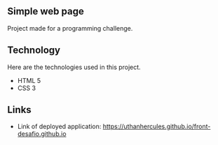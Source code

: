 ## Simple web page
 
Project made for a programming challenge.  
 
## Technology 
Here are the technologies used in this project.
 
* HTML 5
* CSS 3
  
## Links
 
  - Link of deployed application: https://uthanhercules.github.io/front-desafio.github.io
